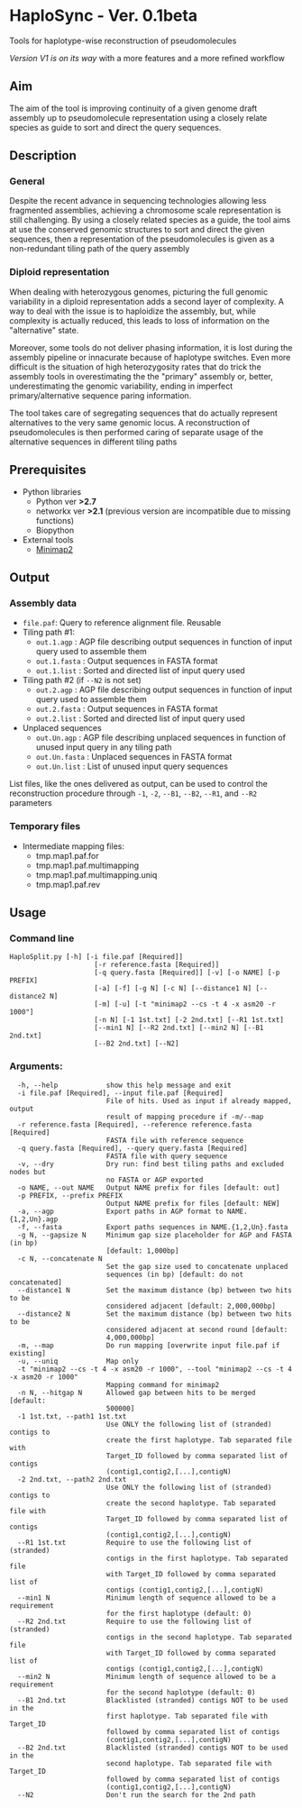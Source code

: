 # HaploSync - Ver. 0.1beta
Tools for haplotype-wise reconstruction of pseudomolecules

_Version V1 is on its way_ with a more features and a more refined workflow

## Aim
The aim of the tool is improving continuity of a given genome draft assembly up to pseudomolecule representation using a closely relate species as guide to sort and direct the query sequences.  

## Description
### General
Despite the recent advance in sequencing technologies allowing less fragmented assemblies, achieving a chromosome scale representation is still challenging. 
By using a closely related species as a guide, the tool aims at use the conserved genomic structures to sort and direct the given sequences, then a representation of the pseudomolecules is given as a non-redundant tiling path of the query assembly     
### Diploid representation
When dealing with heterozygous genomes, picturing the full genomic variability in a diploid representation adds a second layer of complexity. A way to deal with the issue is to haploidize the assembly, but, while complexity is actually reduced, this leads to loss of information on the "alternative" state. 

Moreover, some tools do not deliver phasing information, it is lost during the assembly pipeline or innacurate because of haplotype switches. Even more difficult is the situation of high heterozygosity rates that do trick the assembly tools in overestimating the the "primary" assembly or, better, underestimating the genomic variability, ending in imperfect primary/alternative sequence paring information.

The tool takes care of segregating sequences that do actually represent alternatives to the very same genomic locus. A reconstruction of pseudomolecules is then performed caring of separate usage of the alternative sequences in different tiling paths  

## Prerequisites
- Python libraries  
  - Python ver **>2.7**
  - networkx ver **>2.1** (previous version are incompatible due to missing functions)
  - Biopython
- External tools
  - [Minimap2](https://github.com/lh3/minimap2)

## Output
### Assembly data
- `file.paf`: Query to reference alignment file. Reusable
- Tiling path #1: 
  - `out.1.agp` : AGP file describing output sequences in function of input query used to assemble them  
  - `out.1.fasta` : Output sequences in FASTA format
  - `out.1.list` : Sorted and directed list of input query used 
- Tiling path #2 (if `--N2` is not set)
  - `out.2.agp` : AGP file describing output sequences in function of input query used to assemble them
  - `out.2.fasta` : Output sequences in FASTA format
  - `out.2.list` : Sorted and directed list of input query used
- Unplaced sequences
  - `out.Un.agp` : AGP file describing unplaced sequences in function of unused input query in any tiling path
  - `out.Un.fasta` : Unplaced sequences in FASTA format
  - `out.Un.list` : List of unused input query sequences

List files, like the ones delivered as output, can be used to control the reconstruction procedure through `-1`, `-2`, `--B1`, `--B2`, `--R1`, and `--R2` parameters  
   

### Temporary files
- Intermediate mapping files:
  - tmp.map1.paf.for
  - tmp.map1.paf.multimapping
  - tmp.map1.paf.multimapping.uniq
  - tmp.map1.paf.rev


## Usage
### Command line
```
HaploSplit.py [-h] [-i file.paf [Required]]
                     [-r reference.fasta [Required]]
                     [-q query.fasta [Required]] [-v] [-o NAME] [-p PREFIX]
                     [-a] [-f] [-g N] [-c N] [--distance1 N] [--distance2 N]
                     [-m] [-u] [-t "minimap2 --cs -t 4 -x asm20 -r 1000"]
                     [-n N] [-1 1st.txt] [-2 2nd.txt] [--R1 1st.txt]
                     [--min1 N] [--R2 2nd.txt] [--min2 N] [--B1 2nd.txt]
                     [--B2 2nd.txt] [--N2]
```
### Arguments:
```
  -h, --help            show this help message and exit
  -i file.paf [Required], --input file.paf [Required]
                        File of hits. Used as input if already mapped, output
                        result of mapping procedure if -m/--map
  -r reference.fasta [Required], --reference reference.fasta [Required]
                        FASTA file with reference sequence
  -q query.fasta [Required], --query query.fasta [Required]
                        FASTA file with query sequence
  -v, --dry             Dry run: find best tiling paths and excluded nodes but
                        no FASTA or AGP exported
  -o NAME, --out NAME   Output NAME prefix for files [default: out]
  -p PREFIX, --prefix PREFIX
                        Output NAME prefix for files [default: NEW]
  -a, --agp             Export paths in AGP format to NAME.{1,2,Un}.agp
  -f, --fasta           Export paths sequences in NAME.{1,2,Un}.fasta
  -g N, --gapsize N     Minimum gap size placeholder for AGP and FASTA (in bp)
                        [default: 1,000bp]
  -c N, --concatenate N
                        Set the gap size used to concatenate unplaced
                        sequences (in bp) [default: do not concatenated]
  --distance1 N         Set the maximum distance (bp) between two hits to be
                        considered adjacent [default: 2,000,000bp]
  --distance2 N         Set the maximum distance (bp) between two hits to be
                        considered adjacent at second round [default:
                        4,000,000bp]
  -m, --map             Do run mapping [overwrite input file.paf if existing]
  -u, --uniq            Map only
  -t "minimap2 --cs -t 4 -x asm20 -r 1000", --tool "minimap2 --cs -t 4 -x asm20 -r 1000"
                        Mapping command for minimap2
  -n N, --hitgap N      Allowed gap between hits to be merged [default:
                        500000]
  -1 1st.txt, --path1 1st.txt
                        Use ONLY the following list of (stranded) contigs to
                        create the first haplotype. Tab separated file with
                        Target_ID followed by comma separated list of contigs
                        (contig1,contig2,[...],contigN)
  -2 2nd.txt, --path2 2nd.txt
                        Use ONLY the following list of (stranded) contigs to
                        create the second haplotype. Tab separated file with
                        Target_ID followed by comma separated list of contigs
                        (contig1,contig2,[...],contigN)
  --R1 1st.txt          Require to use the following list of (stranded)
                        contigs in the first haplotype. Tab separated file
                        with Target_ID followed by comma separated list of
                        contigs (contig1,contig2,[...],contigN)
  --min1 N              Minimum length of sequence allowed to be a requirement
                        for the first haplotype (default: 0)
  --R2 2nd.txt          Require to use the following list of (stranded)
                        contigs in the second haplotype. Tab separated file
                        with Target_ID followed by comma separated list of
                        contigs (contig1,contig2,[...],contigN)
  --min2 N              Minimum length of sequence allowed to be a requirement
                        for the second haplotype (default: 0)
  --B1 2nd.txt          Blacklisted (stranded) contigs NOT to be used in the
                        first haplotype. Tab separated file with Target_ID
                        followed by comma separated list of contigs
                        (contig1,contig2,[...],contigN)
  --B2 2nd.txt          Blacklisted (stranded) contigs NOT to be used in the
                        second haplotype. Tab separated file with Target_ID
                        followed by comma separated list of contigs
                        (contig1,contig2,[...],contigN)
  --N2                  Don't run the search for the 2nd path
```
